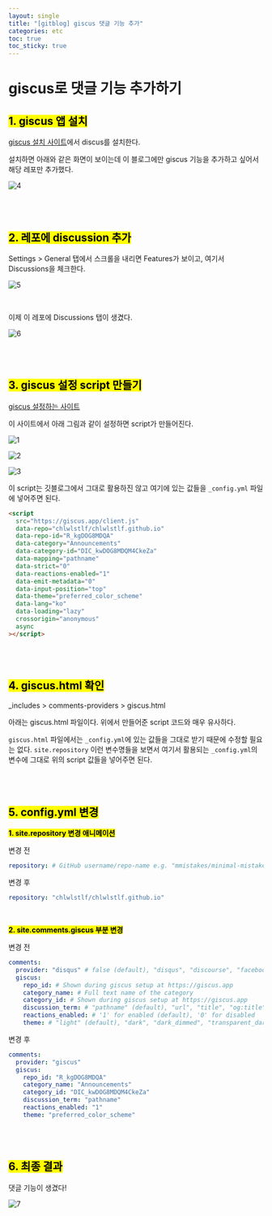 ```yaml
---
layout: single
title: "[gitblog] giscus 댓글 기능 추가"
categories: etc
toc: true
toc_sticky: true
---
```


# giscus로 댓글 기능 추가하기

## <mark class="pink">1. giscus 앱 설치</mark>

[giscus 설치 사이트](https://github.com/apps/giscus)에서 discus를 설치한다.

설치하면 아래와 같은 화면이 보이는데 이 블로그에만 giscus 기능을 추가하고 싶어서 해당 레포만 추가했다.

![4](https://github.com/user-attachments/assets/c24488d1-4803-40b1-94aa-8cce4c2aea6a)

<br>
<br>

## <mark class="pink">2. 레포에 discussion 추가</mark>

Settings > General 탭에서 스크롤을 내리면 Features가 보이고, 여기서 Discussions을 체크한다.

![5](https://github.com/user-attachments/assets/f5feb895-7df1-4eee-8e41-dfbf649d07ec)

<br>

이제 이 레포에 Discussions 탭이 생겼다.

![6](https://github.com/user-attachments/assets/94a4c042-016d-45c0-90c6-af54868aec04)

<br>
<br>

## <mark class="pink">3. giscus 설정 script 만들기</mark>

[giscus 설정하는 사이트](https://giscus.app/ko)

이 사이트에서 아래 그림과 같이 설정하면 script가 만들어진다.

![1](https://github.com/user-attachments/assets/ff465543-6c84-497e-b9b3-dab65ab89eec)

![2](https://github.com/user-attachments/assets/845ec57e-5b30-4fbe-8c69-2bb6a953af8e)

![3](https://github.com/user-attachments/assets/7b3f34bb-ee33-4c08-9e46-510e5c4b8fff)

이 script는 깃블로그에서 그대로 활용하진 않고 여기에 있는 값들을 `_config.yml` 파일에 넣어주면 된다.

```html
<script
  src="https://giscus.app/client.js"
  data-repo="chlwlstlf/chlwlstlf.github.io"
  data-repo-id="R_kgDOG8MDQA"
  data-category="Announcements"
  data-category-id="DIC_kwDOG8MDQM4CkeZa"
  data-mapping="pathname"
  data-strict="0"
  data-reactions-enabled="1"
  data-emit-metadata="0"
  data-input-position="top"
  data-theme="preferred_color_scheme"
  data-lang="ko"
  data-loading="lazy"
  crossorigin="anonymous"
  async
></script>
```

<br>
<br>

## <mark class="pink">4. giscus.html 확인</mark>

\_includes > comments-providers > giscus.html

아래는 giscus.html 파일이다. 위에서 만들어준 script 코드와 매우 유사하다.

`giscus.html` 파일에서는 `_config.yml`에 있는 값들을 그대로 받기 때문에 수정할 필요는 없다. `site.repository` 이런 변수명들을 보면서 여기서 활용되는 `_config.yml`의 변수에 그대로 위의 script 값들을 넣어주면 된다.

<script src="https://gist.github.com/chlwlstlf/2b744407120427758b60f55036edcd96.js"></script>

<br>
<br>

## <mark class="pink">5. config.yml 변경</mark>

**<mark class="yellow">1. site.repository 변경 애니메이션</mark>**

변경 전

```yml
repository: # GitHub username/repo-name e.g. "mmistakes/minimal-mistakes"
```

변경 후

```yml
repository: "chlwlstlf/chlwlstlf.github.io"
```

<br>

**<mark class="yellow">2. site.comments.giscus 부분 변경</mark>**

변경 전

```yml
comments:
  provider: "disqus" # false (default), "disqus", "discourse", "facebook", "staticman", "staticman_v2", "utterances", "giscus", "custom"
  giscus:
    repo_id: # Shown during giscus setup at https://giscus.app
    category_name: # Full text name of the category
    category_id: # Shown during giscus setup at https://giscus.app
    discussion_term: # "pathname" (default), "url", "title", "og:title"
    reactions_enabled: # '1' for enabled (default), '0' for disabled
    theme: # "light" (default), "dark", "dark_dimmed", "transparent_dark", "preferred_color_scheme"
```

변경 후

```yml
comments:
  provider: "giscus"
  giscus:
    repo_id: "R_kgDOG8MDQA"
    category_name: "Announcements"
    category_id: "DIC_kwDOG8MDQM4CkeZa"
    discussion_term: "pathname"
    reactions_enabled: "1"
    theme: "preferred_color_scheme"
```

<br>
<br>

## <mark class="pink">6. 최종 결과</mark>

댓글 기능이 생겼다!

![7](https://github.com/user-attachments/assets/f91b3d47-16a7-4e3e-ae65-409ceab827be)
